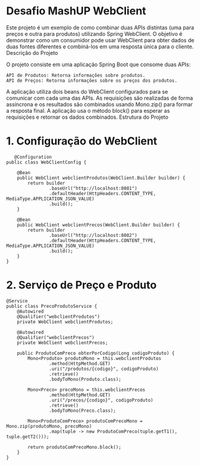 # Desafio MashUP WebClient
Este projeto é um exemplo de como combinar duas APIs distintas (uma para preços e outra para produtos) utilizando Spring WebClient. O objetivo é demonstrar como um consumidor pode usar WebClient para obter dados de duas fontes diferentes e combiná-los em uma resposta única para o cliente.
Descrição do Projeto

O projeto consiste em uma aplicação Spring Boot que consome duas APIs:

    API de Produtos: Retorna informações sobre produtos.
    API de Preços: Retorna informações sobre os preços dos produtos.

A aplicação utiliza dois beans do WebClient configurados para se comunicar com cada uma das APIs. As requisições são realizadas de forma assíncrona e os resultados são combinados usando Mono.zip() para formar a resposta final. A aplicação usa o método block() para esperar as requisições e retornar os dados combinados.
Estrutura do Projeto
# 1. Configuração do WebClient
```
   @Configuration
public class WebClientConfig {

    @Bean
    public WebClient webclientProdutos(WebClient.Builder builder) {
        return builder
                .baseUrl("http://localhost:8081")
                .defaultHeader(HttpHeaders.CONTENT_TYPE, MediaType.APPLICATION_JSON_VALUE)
                .build();
    }

    @Bean
    public WebClient webclientPrecos(WebClient.Builder builder) {
        return builder
                .baseUrl("http://localhost:8082")
                .defaultHeader(HttpHeaders.CONTENT_TYPE, MediaType.APPLICATION_JSON_VALUE)
                .build();
    }
}
```
# 2. Serviço de Preço e Produto
```
@Service
public class PrecoProdutoService {
    @Autowired
    @Qualifier("webclientProdutos")
    private WebClient webclientProdutos;

    @Autowired
    @Qualifier("webclientPrecos")
    private WebClient webclientPrecos;

    public ProdutoComPreco obterPorCodigo(Long codigoProduto) {
        Mono<Produto> produtoMono = this.webclientProdutos
                .method(HttpMethod.GET)
                .uri("/produtos/{codigo}", codigoProduto)
                .retrieve()
                .bodyToMono(Produto.class);

        Mono<Preco> precoMono = this.webclientPrecos
                .method(HttpMethod.GET)
                .uri("/precos/{codigo}", codigoProduto)
                .retrieve()
                .bodyToMono(Preco.class);

        Mono<ProdutoComPreco> produtoComPrecoMono = Mono.zip(produtoMono, precoMono)
                .map(tuple -> new ProdutoComPreco(tuple.getT1(), tuple.getT2()));

        return produtoComPrecoMono.block();
    }
}
```
 
